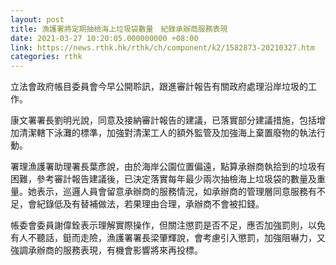 ```yaml
---
layout: post
title: 漁護署將定期抽檢海上垃圾袋數量　紀錄承辦商服務表現
date: 2021-03-27 10:20:05.000000000 +08:00
link: https://news.rthk.hk/rthk/ch/component/k2/1582873-20210327.htm
categories: rthk
---
```


立法會政府帳目委員會今早公開聆訊，跟進審計報告有關政府處理沿岸垃圾的工作。

康文署署長劉明光說，同意及接納審計報告的建議，已落實部分建議措施，包括增加清潔轄下泳灘的標準，加強對清潔工人的額外監管及加強海上棄置廢物的執法行動。

署理漁護署助理署長葉彥說，由於海岸公園位置偏遠，點算承辦商執拾到的垃圾有困難，參考審計報告建議後，已決定落實每年最少兩次抽檢海上垃圾袋的數量及重量。她表示，巡邏人員會留意承辦商的服務情況，如承辦商的管理層同意服務有不足，會紀錄低及有替補做法，若果理由合理，承辦商不會被扣錢。

帳委會委員謝偉銓表示理解實際操作，但關注懲罰是否不足，應否加強罰則，以免有人不聽話，鋌而走險，漁護署署長梁肇輝說，會考慮引入懲罰，加強阻嚇力，又強調承辦商的服務表現，有機會影響將來再投標。
